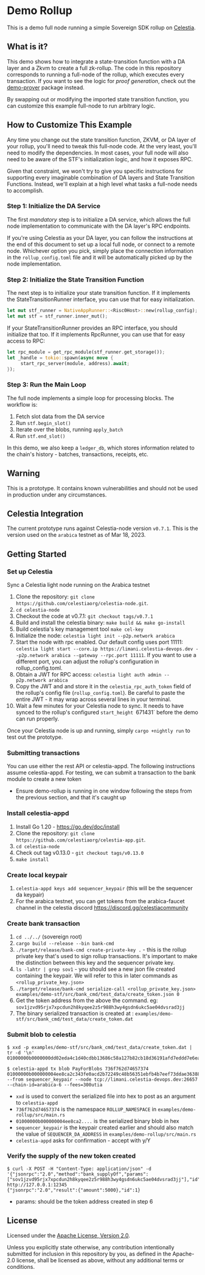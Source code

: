 # Demo Rollup

This is a demo full node running a simple Sovereign SDK rollup on [Celestia](https://celestia.org/).

## What is it?

This demo shows how to integrate a state-transition function with a DA layer and a Zkvm to create a full
zk-rollup. The code in this repository corresponds to running a full-node of the rollup, which executes
every transaction. If you want to see the logic for _proof generation_, check out the [demo-prover](../demo-prover/)
package instead.

By swapping out or modifying the imported state transition function, you can customize
this example full-node to run arbitrary logic.

## How to Customize This Example

Any time you change out the state transition function, ZKVM, or DA layer of your rollup, you'll
need to tweak this full-node code. At the very least, you'll need to modify the dependencies. In most cases,
your full node will also need to be aware of the STF's initialization logic, and how it exposes RPC.

Given that constraint, we won't try to give you specific instructions for supporting every imaginable
combination of DA layers and State Transition Functions. Instead, we'll explain at a high level what
tasks a full-node needs to accomplish.

### Step 1: Initialize the DA Service

The first _mandatory_ step is to initialize a DA service, which allows the full node implementation to
communicate with the DA layer's RPC endpoints.

If you're using Celestia as your DA layer, you can follow the instructions at the end
of this document to set up a local full node, or connect to
a remote node. Whichever option you pick, simply place the connection
information in the `rollup_config.toml` file and it will be
automatically picked up by the node implementation.

### Step 2: Initialize the State Transition Function

The next step is to initialize your state transition function. If it implements the StateTransitionRunner interface, you can use that
for easy initialization.

```rust
let mut stf_runner = NativeAppRunner::<Risc0Host>::new(rollup_config);
let mut stf = stf_runner.inner_mut();
```

If your StateTransitionRunner provides an RPC interface, you should initialize that too. If it implements RpcRunner, you
can use that for easy access to RPC:

```rust
let rpc_module = get_rpc_module(stf_runner.get_storage());
let _handle = tokio::spawn(async move {
     start_rpc_server(module, address).await;
});
```

### Step 3: Run the Main Loop

The full node implements a simple loop for processing blocks. The workflow is:

1. Fetch slot data from the DA service
2. Run `stf.begin_slot()`
3. Iterate over the blobs, running `apply_batch`
4. Run `stf.end_slot()`

In this demo, we also keep a `ledger_db`, which stores information
related to the chain's history - batches, transactions, receipts, etc.

## Warning

This is a prototype. It contains known vulnerabilities and should not be used in production under any
circumstances.

## Celestia Integration

The current prototype runs against Celestia-node version `v0.7.1`. This is the version used on the `arabica` testnet
as of Mar 18, 2023.

## Getting Started

### Set up Celestia

Sync a Celestia light node running on the Arabica testnet

1. Clone the repository: `git clone https://github.com/celestiaorg/celestia-node.git`.
1. `cd celestia-node`
1. Checkout the code at v0.7.1: `git checkout tags/v0.7.1`
1. Build and install the celestia binary: `make build && make go-install`
1. Build celestia's key management tool `make cel-key`
1. Initialize the node: `celestia light init --p2p.network arabica`
1. Start the node with rpc enabled. Our default config uses port 11111: `celestia light start --core.ip https://limani.celestia-devops.dev --p2p.network arabica --gateway --rpc.port 11111`. If you want to use a different port, you can adjust the rollup's configuration in rollup_config.toml.
1. Obtain a JWT for RPC access: `celestia light auth admin --p2p.network arabica`
1. Copy the JWT and and store it in the `celestia_rpc_auth_token` field of the rollup's config file (`rollup_config.toml`). Be careful to paste the entire JWT - it may wrap across several lines in your terminal.
1. Wait a few minutes for your Celestia node to sync. It needs to have synced to the rollup's configured `start_height `671431` before the demo can run properly.

Once your Celestia node is up and running, simply `cargo +nightly run` to test out the prototype.

### Submitting transactions

You can use either the rest API or celestia-appd. The following instructions assume celestia-appd.
For testing, we can submit a transaction to the bank module to create a new token

* Ensure demo-rollup is running in one window following the steps from the previous section, and that it's caught up

### Install celestia-appd
1. Install Go 1.20 - https://go.dev/doc/install
2. Clone the repository: `git clone https://github.com/celestiaorg/celestia-app.git`.
3. `cd celestia-node`
4. Check out tag v0.13.0 - `git checkout tags/v0.13.0`
5. `make install`

### Create local keypair
1. `celestia-appd keys add sequencer_keypair` (this will be the sequencer da keypair)
2. For the arabica testnet, you can get tokens from the arabica-faucet channel in the celestia discord https://discord.gg/celestiacommunity

### Create bank transaction
1. `cd ../../` (sovereign root)
2. `cargo build --release --bin bank-cmd`
3. `./target/release/bank-cmd create-private-key .` - this is the rollup private key that's used to sign rollup transactions. It's important to make the distinction between this key and the sequencer private key.
4. `ls -lahtr | grep sov1` - you should see a new json file created containing the keypair. We will refer to this in later commands as `<rollup_private_key.json>`
5. ```./target/release/bank-cmd serialize-call <rollup_private_key.json> examples/demo-stf/src/bank_cmd/test_data/create_token.json 0 ```
6. Get the token address from the above the command. eg: `sov1jzvd95rjx7xpcdun2h8kyqee2z5r988h3wy4gsdn6ukc5ae04dvsrad3jj`
7. The binary serialized transaction is created at : `examples/demo-stf/src/bank_cmd/test_data/create_token.dat`

### Submit blob to celestia
```
$ xxd -p examples/demo-stf/src/bank_cmd/test_data/create_token.dat | tr -d '\n'
01000000b0000000dd02eda4c1d40cdbb13686c58a127b82cb18d36191afd7eddd7e6eaeeee5bc82f139a4ef84f578e86f9f6c920fb32f505a1fa78d11ff4059263dd3037d44d8035b35bae2751216067eef40b8bad501bab50111e8f74dbb1d64c1a629dcf093c74400000001000b000000000000000e000000736f762d746573742d746f6b656ee803000000000000a3201954f70ad62230dc3d840a5bf767702c04869e85ab3eee0b962857ba75980000000000000000

$ celestia-appd tx blob PayForBlobs 736f762d74657374 01000000b000000004ee8ca2c343fe0acd2b72249c48b56351ebfb4b7eef73ddae363880b61380cc23b3ebf15375aa110d7aa84206b1f22c1885b26e980d5e03244cc588e314b004a60b594d5751dc2a326c18923eaa74b48424c0f246733c6c028d7ee16899ad944400000001000b000000000000000e000000736f762d746573742d746f6b656e8813000000000000a3201954f70ad62230dc3d840a5bf767702c04869e85ab3eee0b962857ba75980000000000000000 --from sequencer_keypair --node tcp://limani.celestia-devops.dev:26657 --chain-id=arabica-6 --fees=300utia

```

* `xxd` is used to convert the serialized file into hex to post as an argument to `celestia-appd`
* `736f762d74657374` is the namespace `ROLLUP_NAMESPACE` in `examples/demo-rollup/src/main.rs`
* `01000000b000000004ee8ca2....` is the serialized binary blob in hex
* `sequencer_keypair` is the keypair created earlier and should also match the value of `SEQUENCER_DA_ADDRESS` in `examples/demo-rollup/src/main.rs`
* `celestia-appd` asks for confirmation - accept with y/Y

### Verify the supply of the new token created
```
$ curl -X POST -H "Content-Type: application/json" -d '{"jsonrpc":"2.0","method":"bank_supplyOf","params":["sov1jzvd95rjx7xpcdun2h8kyqee2z5r988h3wy4gsdn6ukc5ae04dvsrad3jj"],"id":1}' http://127.0.0.1:12345
{"jsonrpc":"2.0","result":{"amount":5000},"id":1}
```
* params: should be the token address created in step 6


## License

Licensed under the [Apache License, Version
2.0](../../LICENSE).

Unless you explicitly state otherwise, any contribution intentionally submitted
for inclusion in this repository by you, as defined in the Apache-2.0 license, shall be
licensed as above, without any additional terms or conditions.
